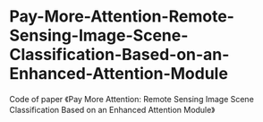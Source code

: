 # Pay-More-Attention-Remote-Sensing-Image-Scene-Classification-Based-on-an-Enhanced-Attention-Module
Code of paper 《Pay More Attention: Remote Sensing Image Scene Classification Based on an Enhanced Attention Module》
